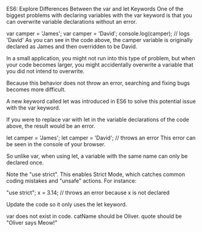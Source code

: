 ES6: Explore Differences Between the var and let Keywords
One of the biggest problems with declaring variables with the var keyword is that you can overwrite variable declarations without an error.

var camper = 'James';
var camper = 'David';
console.log(camper);
// logs 'David'
As you can see in the code above, the camper variable is originally declared as James and then overridden to be David.

In a small application, you might not run into this type of problem, but when your code becomes larger, you might accidentally overwrite a variable that you did not intend to overwrite.

Because this behavior does not throw an error, searching and fixing bugs becomes more difficult.

A new keyword called let was introduced in ES6 to solve this potential issue with the var keyword.

If you were to replace var with let in the variable declarations of the code above, the result would be an error.

let camper = 'James';
let camper = 'David'; // throws an error
This error can be seen in the console of your browser.

So unlike var, when using let, a variable with the same name can only be declared once.

Note the "use strict". This enables Strict Mode, which catches common coding mistakes and "unsafe" actions. For instance:

"use strict";
x = 3.14; // throws an error because x is not declared

Update the code so it only uses the let keyword.

var does not exist in code.
catName should be Oliver.
quote should be "Oliver says Meow!"